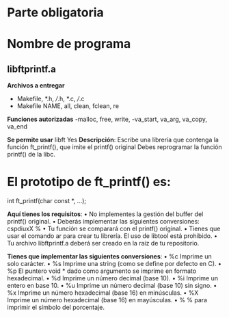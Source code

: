# Parte obligatoria

# Nombre de programa
<h2>libftprintf.a</h2>

<b>Archivos a entregar</b>
- Makefile, *.h, */*.h, *.c, */*.c
- Makefile NAME, all, clean, fclean, re

<b>Funciones autorizadas</b>
-malloc, free, write,
-va_start, va_arg, va_copy, va_end

<b>Se permite usar</b>
libft
Yes
<b>Descripción</b>: Escribe una librería que contenga la función
ft_printf(), que imite el printf() original
Debes reprogramar la función printf() de la libc.

# El prototipo de ft_printf() es:
int ft_printf(char const *, ...);

<b>Aquí tienes los requisitos</b>:
• No implementes la gestión del buffer del printf() original.
• Deberás implementar las siguientes conversiones: cspdiuxX %
• Tu función se comparará con el printf() original.
• Tienes que usar el comando ar para crear tu librería. El uso de libtool está
prohibido.
• Tu archivo libftprintf.a deberá ser creado en la raiz de tu repositorio.

<b>Tienes que implementar las siguientes conversiones</b>:
• %c Imprime un solo carácter.
• %s Imprime una string (como se define por defecto en C).
• %p El puntero void * dado como argumento se imprime en formato hexadecimal.
• %d Imprime un número decimal (base 10).
• %i Imprime un entero en base 10.
• %u Imprime un número decimal (base 10) sin signo.
• %x Imprime un número hexadecimal (base 16) en minúsculas.
• %X Imprime un número hexadecimal (base 16) en mayúsculas.
• % % para imprimir el símbolo del porcentaje.